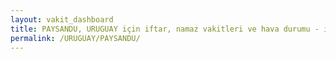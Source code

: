```yaml
---
layout: vakit_dashboard
title: PAYSANDU, URUGUAY için iftar, namaz vakitleri ve hava durumu - ilçe/eyalet seç
permalink: /URUGUAY/PAYSANDU/
---
```


<script type="text/javascript">
  var GLOBAL_COUNTRY = 'URUGUAY';
  var GLOBAL_CITY = 'PAYSANDU';
  var GLOBAL_STATE = '';
  var lat = 72;
  var lon = 21;
</script>
